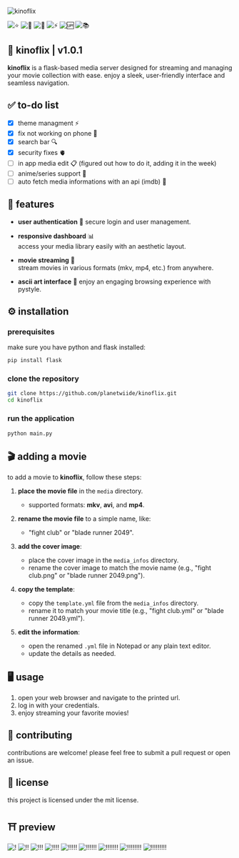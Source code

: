 ![kinoflix](https://github.com/user-attachments/assets/ced26b08-d517-4aa6-9a61-ce7622075cca)

![⭐](https://img.shields.io/github/stars/planetwiide/kinoflix?style=social)
![🍴](https://img.shields.io/github/forks/planetwiide/kinoflix?style=social)
![🐞](https://img.shields.io/github/issues/planetwiide/kinoflix)
![⚡](https://img.shields.io/github/commit-activity/m/planetwiide/kinoflix)
![🆙](https://img.shields.io/github/last-commit/planetwiide/kinoflix)
![📚](https://img.shields.io/github/license/planetwiide/kinoflix)

## 🏯 kinoflix | v1.0.1

**kinoflix** is a flask-based media server designed for streaming and managing your movie collection with ease. enjoy a sleek, user-friendly interface and seamless navigation.



## ✅ to-do list 

- [x] theme managment ⚡
- [x] fix not working on phone 🍃
- [x] search bar 🔍
- [x] security fixes 🫀
- [ ] in app media edit 📋 (figured out how to do it, adding it in the week)
- [ ] anime/series support 🏯
- [ ] auto fetch media informations with an api (imdb) 🎀

## 🚀 features 

- **user authentication** 🪪
  secure login and user management.

- **responsive dashboard** 📊  
  access your media library easily with an aesthetic layout.

- **movie streaming** 🎥  
  stream movies in various formats (mkv, mp4, etc.) from anywhere.

- **ascii art interface** 🖤
  enjoy an engaging browsing experience with pystyle.

## ⚙️ installation 

### prerequisites

make sure you have python and flask installed:

```bash
pip install flask
```

### clone the repository

```bash
git clone https://github.com/planetwiide/kinoflix.git
cd kinoflix
```

### run the application

```bash
python main.py
```

## 🎬 adding a movie 

to add a movie to **kinoflix**, follow these steps:

1. **place the movie file** in the `media` directory.
   - supported formats: **mkv**, **avi**, and **mp4**.

2. **rename the movie file** to a simple name, like:
   - "fight club" or "blade runner 2049".

3. **add the cover image**:
   - place the cover image in the `media_infos` directory.
   - rename the cover image to match the movie name (e.g., "fight club.png" or "blade runner 2049.png").

4. **copy the template**:
   - copy the `template.yml` file from the `media_infos` directory.
   - rename it to match your movie title (e.g., "fight club.yml" or "blade runner 2049.yml").

5. **edit the information**:
   - open the renamed `.yml` file in Notepad or any plain text editor.
   - update the details as needed.

## 🖥️ usage 

1. open your web browser and navigate to the printed url.
2. log in with your credentials.
3. enjoy streaming your favorite movies!

## 🤝 contributing 

contributions are welcome! please feel free to submit a pull request or open an issue.

## 📄 license 

this project is licensed under the mit license.

## ⛩️ preview
![!](https://media.discordapp.net/attachments/1289976840563195944/1289976901976457226/image.png?ex=66fac81c&is=66f9769c&hm=88a07e38d3ee0ed98bf04bef211c84669bffbc7fa060762e95142368be8341cd&=&format=webp&quality=lossless&width=1023&height=665)
![!!](https://media.discordapp.net/attachments/1289976840563195944/1289977010193567864/image.png?ex=66fac835&is=66f976b5&hm=bbd5702bf59c64a43644c1345611cb7f6ee8a40c85d7df218c9275502ad7f458&=&format=webp&quality=lossless&width=1034&height=665)
![!!!](https://media.discordapp.net/attachments/1289976840563195944/1289977121762185268/image.png?ex=66fac850&is=66f976d0&hm=d85a3e8479865e743f4fcbc241aab51ee943f7c6ee4225e7e7477332c5415f18&=&format=webp&quality=lossless&width=1027&height=665)
![!!!!](https://media.discordapp.net/attachments/1289976840563195944/1289977366566670468/image.png?ex=66fac88a&is=66f9770a&hm=cd024b921abe560b808007cc80ee53dd8f00d2e7dcdf2defec4ea5777971e8a3&=&format=webp&quality=lossless&width=1002&height=665)
![!!!!!](https://media.discordapp.net/attachments/1289976840563195944/1289977366927507559/image.png?ex=66fac88a&is=66f9770a&hm=a4edf06eae497779a0c331b2e0b461fcda5f7e63b75d9d6138c15e900655926d&=&format=webp&quality=lossless&width=998&height=665)
![!!!!!!](https://media.discordapp.net/attachments/1289976840563195944/1289977763087912992/image.png?ex=66fac8e9&is=66f97769&hm=38a4196682d9a8f6141d77b8d6066466b3aaa02907da86b67f7e7ea9ab781e16&=&format=webp&quality=lossless&width=998&height=665)
![!!!!!!!](https://media.discordapp.net/attachments/1289976840563195944/1289977763410739296/image.png?ex=66fac8e9&is=66f97769&hm=aadce1fb6d1f82cc116aa80bb1af941a211bb87636cc736506a2910fd57deb82&=&format=webp&quality=lossless&width=998&height=665)
![!!!!!!!!](https://media.discordapp.net/attachments/1289976840563195944/1289979912987480115/image.png?ex=66facae9&is=66f97969&hm=88285d9138cef7b4b8a1d49c1d8b1e3342ea49ea3c9047ff85ebf220e4527faa&=&format=webp&quality=lossless&width=998&height=665)
![!!!!!!!!!](https://media.discordapp.net/attachments/1289976840563195944/1289979913394458634/image.png?ex=66facaea&is=66f9796a&hm=ac065ad16f9a439c4db6f46a69890b1bef39154b892089c65285a9489d888f7e&=&format=webp&quality=lossless&width=998&height=665)
